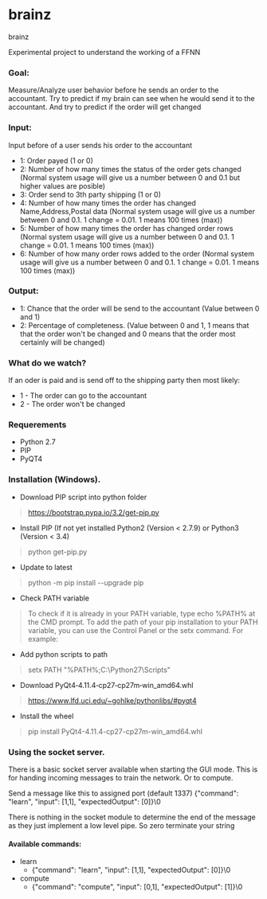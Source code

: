 # brainz
brainz

Experimental project to understand the working of a FFNN

### Goal: 
Measure/Analyze user behavior before he sends an order to the accountant. Try to predict if my brain can see when he would send it to the accountant. And try to predict if the order will get changed

### Input:
Input before of a user sends his order to the accountant
- 1: Order payed (1 or 0)
- 2: Number of how many times the status of the order gets changed (Normal system usage will give us a number between 0 and 0.1 but higher values are posible)
- 3: Order send to 3th party shipping (1 or 0)
- 4: Number of how many times the order has changed Name,Address,Postal data (Normal system usage will give us a number between 0 and 0.1. 1 change = 0.01. 1 means 100 times (max))
- 5: Number of how many times the order has changed order rows (Normal system usage will give us a number between 0 and 0.1. 1 change = 0.01. 1 means 100 times (max))
- 6: Number of how many order rows added to the order (Normal system usage will give us a number between 0 and 0.1. 1 change = 0.01. 1 means 100 times (max))

### Output:
- 1: Chance that the order will be send to the accountant (Value between 0 and 1)
- 2: Percentage of completeness. (Value between 0 and 1, 1 means that that the order won't be changed and 0 means that the order most certainly will be changed)


### What do we watch? 
If an oder is paid and is send off to the shipping party  then most likely:
- 1 - The order can go to the accountant
- 2 - The order won't be changed

### Requerements
- Python 2.7
- PIP
- PyQT4

### Installation (Windows).
- Download PIP script into python folder
>https://bootstrap.pypa.io/3.2/get-pip.py
- Install PIP (If not yet installed Python2 (Version < 2.7.9) or Python3 (Version < 3.4) 
> python get-pip.py
- Update to latest
> python -m pip install --upgrade pip
- Check PATH variable
> To check if it is already in your PATH variable, type echo %PATH% at the CMD prompt.
To add the path of your pip installation to your PATH variable, you can use the Control Panel or the setx command. For example:
- Add python scripts to path
>setx PATH "%PATH%;C:\Python27\Scripts"
- Download PyQt4‑4.11.4‑cp27‑cp27m‑win_amd64.whl
> https://www.lfd.uci.edu/~gohlke/pythonlibs/#pyqt4
- Install the wheel
> pip install PyQt4-4.11.4-cp27-cp27m-win_amd64.whl

### Using the socket server.
There is a basic socket server available when starting the GUI mode. This is for handing incoming messages to train the network. Or to compute.

Send a message like this to assigned port (default 1337) {"command": "learn", "input": [1,1], "expectedOutput": [0]}\0

There is nothing in the socket module to determine the end of the message as they just implement a low level pipe. So zero terminate your string

#### Available commands:
- learn
  - {"command": "learn", "input": [1,1], "expectedOutput": [0]}\0
- compute
  - {"command": "compute", "input": [0,1], "expectedOutput": [1]}\0







